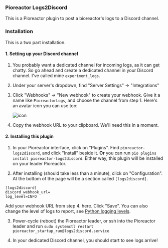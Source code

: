 ### Pioreactor Logs2Discord

This is a Pioreactor plugin to post a bioreactor's logs to a Discord channel.

### Installation

This is a two part installation.

#### 1. Setting up your Discord channel

1. You probably want a dedicated channel for incoming logs, as it can get chatty. So go ahead
and create a dedicated channel in your Discord channel. I've called mine `experiment_logs`.

2. Under your server's dropdown, find "Server Settings" -> "Integrations"

3. Click "Webhooks" -> "New webhook" to create your webhook. Give it a name like `PioreactorLogs`, and choose the channel from step 1. Here's an avatar icon you can use too:

   ![icon](https://github.com/Pioreactor/pioreactorui_frontend/blob/main/public/logo.png)

4. Copy the webhook URL to your clipboard. We'll need this in a moment.

#### 2. Installing this plugin

1. In your Pioreactor interface, click on "Plugins". Find `pioreactor-logs2discord`, and click "Install" beside it. **Or** you can run `pio plugins install pioreactor-logs2discord`. Either way, this plugin will be installed on your leader Pioreactor.

2. After installing (should take less than a minute), click on "Configuration". At the bottom of the page will be a section called `[logs2discord]`.

```
[logs2discord]
discord_webhook_url=
log_level=INFO
```

Add your webhook URL from step 4. here. Click "Save". You can also change the level of logs to report, see [Python logging levels](https://docs.python.org/3/library/logging.html#logging-levels).

3. Power-cycle (reboot) the Pioreactor leader, or ssh into the Pioreactor leader and run `sudo systemctl restart pioreactor_startup_run@logs2discord.service`

4. In your dedicated Discord channel, you should start to see logs arrive!
